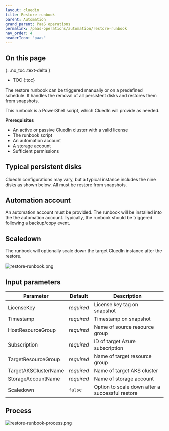 ```yaml
---
layout: cluedin
title: Restore runbook
parent: Automation
grand_parent: PaaS operations
permalink: /paas-operations/automation/restore-runbook
nav_order: 4
headerIcon: "paas"
---
```

## On this page
{: .no_toc .text-delta }
- TOC
{:toc}

The restore runbook can be triggered manually or on a predefined schedule. It handles the removal of all persistent disks and restores them from snapshots.

This runbook is a PowerShell script, which CluedIn will provide as needed.

**Prerequisites**

- An active or passive CluedIn cluster with a valid license
- The runbook script
- An automation account
- A storage account
- Sufficient permissions

## Typical persistent disks

CluedIn configurations may vary, but a typical instance includes the nine disks as shown below. All must be restore from snapshots.

## Automation account

An automation account must be provided. The runbook will be installed into the the automation account. Typically, the runbook should be triggered following a backup/copy event.

## Scaledown

The runbook will optionally scale down the target CluedIn instance after the restore.

![restore-runbook.png](../../assets/images/paas-operations/restore-runbook.png)

## Input parameters

| Parameter | Default | Description |
|--|--|--|
| LicenseKey | _required_ | License key tag on snapshot |
| Timestamp | _required_ | Timestamp on snapshot |
| HostResourceGroup | _required_ | Name of source resource group |
| Subscription | _required_ | ID of target Azure subscription |
| TargetResourceGroup | _required_ | Name of target resource group |
| TargetAKSClusterName | _required_ | Name of target AKS cluster |
| StorageAccountName | _required_ | Name of storage account |
| Scaledown | `false` | Option to scale down after a successful restore |

## Process

![restore-runbook-process.png](../../assets/images/paas-operations/restore-runbook-process.png)
